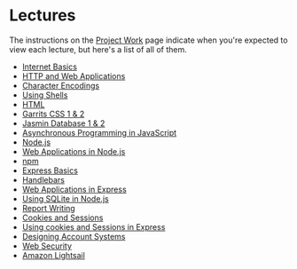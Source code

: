 # Lectures
The instructions on the [Project Work](./project-work/) page indicate when you're expected to view each lecture, but here's a list of all of them.

* [Internet Basics](../../lectures/internet-basics/)
* [HTTP and Web Applications](../../lectures/http-and-web-applications/)
* [Character Encodings](../../lectures/character-encodings/)
* [Using Shells](../../lectures/using-shells/)
* [HTML](../../lectures/html/)
* [Garrits CSS 1 & 2](../../lectures/garrit-css/)
* [Jasmin Database 1 & 2](../../lectures/jasmine-database/)
* [Asynchronous Programming in JavaScript](../../lectures/asynchronous-programming-in-js/)
* [Node.js](../../lectures/node-js/)
* [Web Applications in Node.js](../../lectures/web-applications-in-node-js/)
* [npm](../../lectures/npm/)
* [Express Basics](../../lectures/express-basics/)
* [Handlebars](../../lectures/handlebars/)
* [Web Applications in Express](../../lectures/web-applications-in-express/)
* [Using SQLite in Node.js](../../lectures/using-sqlite-in-node-js/)
* [Report Writing](https://ju.instructure.com/courses/6738/discussion_topics/99710)
* [Cookies and Sessions](../../lectures/cookies-and-sessions/)
* [Using cookies and Sessions in Express](../../lectures/using-cookies-and-sessions-in-express/)
* [Designing Account Systems](../../lectures/designing-account-systems/)
* [Web Security](../../lectures/web-security/)
* [Amazon Lightsail](../../lectures/amazon-lightsail/)


<!--
* [Report Writing](../../lectures/report-writing/)
HTML
* [CSS](../../lectures/css/)
* [HTML & CSS Frameworks](../../lectures/html-and-css-frameworks/)
* [JavaScript Basics](../../lectures/javascript-basics/)
Asynchronous Programming in JavaScript
-->

<!--
Web Applications in Express
* [SQLite](../../lectures/sqlite/)
Using SQLite in Node.js
-->